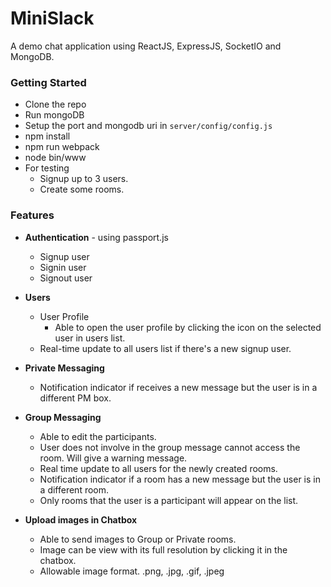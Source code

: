 # MiniSlack
A demo chat application using ReactJS, ExpressJS, SocketIO and MongoDB.

### Getting Started
* Clone the repo
* Run mongoDB
* Setup the port and mongodb uri in `server/config/config.js`
* npm install
* npm run webpack
* node bin/www
*  For testing
	*  Signup up to 3 users.
	*  Create some rooms.


### Features
* **Authentication** - using passport.js
	* Signup user
	* Signin user
	* Signout user


* **Users**
	* User Profile
		* Able to open the user profile by clicking the icon on the selected user in users list.
	* Real-time update to all users list if there's a new signup user.


* **Private Messaging**
	* Notification indicator if receives a new message but the user is in a different PM box.


* **Group Messaging**
	* Able to edit the participants.
	* User does not involve in the group message cannot access the room. Will give a warning message.
	* Real time update to all users for the newly created rooms.
	* Notification indicator if a room has a new message but the user is in a different room.
	* Only rooms that the user is a participant will appear on the list.

* **Upload images in Chatbox**
	* Able to send images to Group or Private rooms.
 	*  Image can be view with its full resolution by clicking it in the chatbox.
 	* Allowable image format. .png, .jpg, .gif, .jpeg